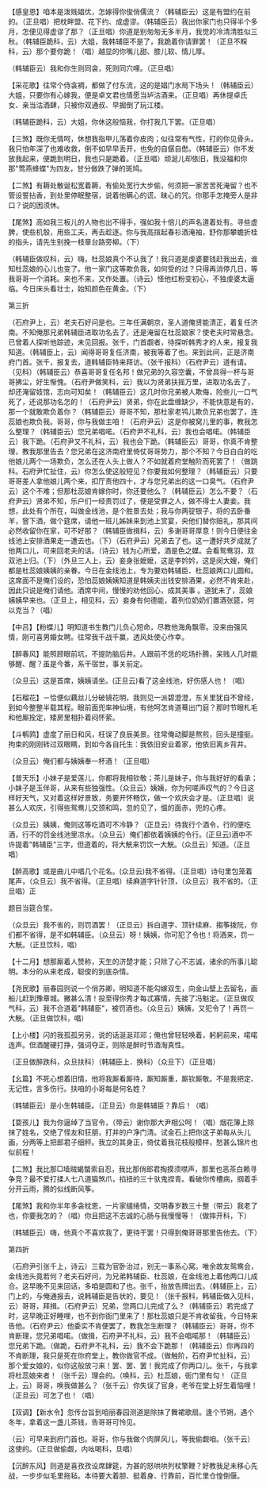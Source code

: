 <!-- { "loadSidebar": true } -->
【感皇恩】咱本是泼贱娼优，怎嫁得你俊俏儒流？（韩辅臣云）这是有盟约在前的。（正旦唱）把枕畔盟、花下约、成虚谬。（韩辅臣云）我出你家门也只得半个多月，怎便见得虚谬了那？（正旦唱）你道是别匆匆无多半月，我觉的冷清清胜似三秋。（韩辅臣跪科，云）大姐，我韩辅臣不是了，我跪着你请罪罢！（正旦不睬科，云）那个要你跪！（唱）越显的你嘴儿甜、膝儿软、情儿厚。

（韩辅臣云）我和你生则同衾，死则同穴哩。（正旦唱）

【采花歌】往常个侍衾裯，都做了付东流，这的是娼门水局下场头！（韩辅臣云）大姐，只要你有心嫁我，便是卓文君也情愿当垆沽酒来。（正旦唱）再休提卓氏女、亲当沽酒肆，只被你双通叔、早掘倒了玩江楼。

（韩辅臣跪科，云）大姐，你休这般恼我，你打我几下罢。（正旦唱）

【三煞】既你无情呵，休想我指甲儿荡着你皮肉；似往常有气性，打的你见骨头。我只怕年深了也难收救，倒不如早早丢开，也免的自僝自僽。（韩辅臣云）你不发放我起来，便跪到明日，我也只是跪着。（正旦唱）顽涎儿却依旧，我没福和你那"莺燕蜂蝶"为四友，甘分做跌了弹的斑鸠。

【二煞】有耨处散诞松宽着耨，有偷处宽行大步偷，何须把一家苦苦死淹留？也不管设誓拈香，到处里停眠整宿，说着他瞒心的谎、昧心的咒。你那手怎掩旁人是非口？说的困须休。

【尾煞】高如我三板儿的人物也出不得手，强如我十倍儿的声名道着处有。寻些虚脾，使些机彀，用些工夫，再去趁逐。你与我高揎起春衫酒淹袖，舒你那攀蟾折桂的指头，请先生别挽一枝章台路旁柳。（下）

（韩辅臣做叹科，云）嗨，杜蕊娘真个不认我了！我只道是虔婆要钱赶我出去，谁知杜蕊娘的心儿也变了。他一家门这等欺负我，如何受的过？只得再消停几日，等我哥哥一个消耗。来也不来，又作处置。（诗云）怪他红粉变初心，不独虔婆太逼临。今日床头看壮士，始知颜色在黄金。（下）


第三折

（石府尹上，云）老夫石好问是也。三年任满朝京，圣人道俺贤能清正，着复任济南。不知俺那兄弟韩辅臣进取功名去了，还是淹留在杜蕊娘家？使老夫时常悬念。已曾着人探听他踪迹，未见回报。张千，门首觑者，待探听韩秀才的人来，报复我知道。（韩辅臣上，云）闻得哥哥复任济南，被我等着了也。来到此间，正是济南府门首。张千，报复去，道韩辅臣特来拜访。（张千报科）（石府尹云）道有请。（见科）（韩辅臣云）恭喜哥哥复任名邦！做兄弟的久容空囊，不曾具得一杯与哥哥拂尘，好生惭愧。（石府尹做笑科，云）我以为贤弟扶摇万里，进取功名去了，却还淹留妓馆，志向可知矣！（韩辅臣云）这几时你兄弟被人欺侮，险些儿一口气死了，还说那功名怎的！（石府尹云）贤弟，你在此盘缠缺少，不能快意是有的，那一个就敢欺负着你？（韩辅臣云）哥哥不知，那杜家老鸨儿欺负兄弟也罢了，连蕊娘也欺负我。哥哥，你与我做主咱！（石府尹云）这是你被窝儿里的事，教我怎么整理？（韩辅臣云）您兄弟唱喏。（石府尹不礼科，云）我也会唱喏。（韩辅臣云）我下跪。（石府尹又不礼科，云）我也会下跪。（韩辅臣云）哥哥，你真不肯整理，教我那里告去？您兄弟在这济南府里倚仗哥哥势力，那个不知？今日白白的吃他娘儿两个一场欺负，怎么还在人头上做人？不如就着府堂触阶而死罢了！（做跳科。石府尹忙扯住，云）你怎么使这般短见？你要我如何整理？（韩辅臣云）只要哥哥差人拿他娘儿两个来，扣厅责他四十，才与您兄弟出的这一口臭气。（石府尹云）这个不难；但那杜蕊娘肯嫁你时，你还要他么？（韩辅臣云）怎么不要？（石府尹云）贤弟不知，乐户们一经责罚过了，便是受罪之人，做不得士人妻妾。我想，此处有个所在，叫做金线池，是个胜景去处；我与你两锭银子，将的去卧番羊，窨下酒，做个筵席，请他一班儿姊妹来到池上赏宴，央他们替你赔礼，那其间必然收留你在家，可不好那？（韩辅臣做揖科，云）多谢哥哥厚意！则今日便往金线池上安排酒果走一遭去也。（下）（石府尹云）兄弟去了也。这一遭好共歹成就了他两口儿，可来回老夫的话。（诗云）钱为心所爱，酒是色之媒。会看鸳鸯羽，双双池上归。（下）（外旦三人上，云）妾身张嬷嬷，这是李妗妗，这是闵大嫂，俺们都是杜蕊娘姨姨的亲眷。今日在金线池上，专为要劝韩辅臣、杜蕊娘两口儿圆和。这席面不是俺们设的，恐怕蕊娘姨姨知道是韩姨夫出钱安排酒果，必然不肯来赴，因此只说是俺们请他。酒席中间，慢慢的劝他回心，成其美事
。道犹未了，蕊娘姨姨早来也。（正旦上，相见科，云）妾身有何德能，着列位奶奶们置酒张筵，何以克当？（唱）

【中吕】【粉蝶儿】明知道书生教门儿负心短命，尽教他海角飘零。没来由强风情，刚可喜男婚女聘。往常我千战千赢，透风处使心作幸。

【醉春风】能照顾眼前坑，不提防脑后井。人跟前不恁的吃场扑腾，呆贱人几时能够醒、醒？虽是今番，系干宿世，事关前定。

（众旦云）这是首席，姨姨请坐。(正旦云)看了这金线池，好伤感人也！（唱）

【石榴花】－恰便似藕丝儿分破镜花明，我则见一派碧澄澄，东关里犹自不曾经，到如今整整半载其程。眼前面兜率神仙境，有他呵怎肯道蓦出门庭？那时节眼札毛和他厮拴定，矮房里相扑着闷怀萦。

【斗鹌鹑】虚度了丽日和风，枉误了良辰美景。往常俺动脚是熬煎，回头是撞挺。拘束的刚刚转过双眼睛，到如今各自托生：我依旧安业着家，他依旧离乡背井。

（众旦云）俺们都与姨姨奉一杯酒！（正旦唱）

【普天乐】小妹子是爱莲儿，你都将我相钦敬；茶儿是妹子，你与我好好的看承；小妹子是玉伴哥，从来有些独强性。（众旦云）姨姨，你为何嗟声叹气的？今日这样好天气，又对着这样好景致，务要开怀畅饮，做一个欢庆会才是。（正旦唱）说甚么人欢庆，引得些鸳鸯儿交颈和鸣，忽的见了，愠的面赤，兜的心疼。

（众旦云）姨姨，俺则这等吃酒可不冷静？（正旦云）待我行个酒令，行的便吃酒，行不的罚金线池里凉水。（众旦云）俺们都依着姨姨的令行。(正旦云)酒中不许提着"韩辅臣"三字，但道着的，将大觥来罚饮一大觥。（众旦云）知道。（正旦唱）

【醉高歌】或是曲儿中唱几个花名。(众旦云)我不省得。（正旦唱）诗句里包笼着尾声，（众旦云）我不省得。（正旦唱）续麻道字针针顶，（众旦云）我不省的。（正旦唱）正

题目当筵合笙。

（众旦云）我不省的，则罚酒罢！（正旦云）拆白道字、顶针续麻、搊筝拨阮，你们都不省得，是不如韩辅臣。（众旦云）呀！姨姨，你可犯了令也！将酒来，罚一大觥。（正旦饮科，唱）

【十二月】想那厮着人赞称，天生的济楚才能；只除了心不志诚，诸余的所事儿聪明。本分的从来老成，聪俊的到底杂情。

【尧民歌】丽春园则说一个俏苏卿，明知道不能勾嫁双生，向金山壁上去留名，画船儿赶到豫章城。撇甚么清！投至得你秀才每忒寡情，先接了冯魁定。（正旦做叹气科，云）我不合道着"韩辅臣"，被罚酒也。（众旦云）姨姨，又犯令了！再罚一大觥。（正旦做饮科，唱）

【上小楼】闪的我孤孤另另，说的话涎涎邓邓；俺也曾轻轻唤着，躬躬前来，喏喏连声。但酒醒硬打挣，强词夺正，则除是醉时节酒淘真性。

（正旦做醉跌科，众旦扶科）（韩辅臣上．换科）（众旦下）（正旦唱）

【幺篇】不死心想着旧情，他将我厮看厮待，厮知厮重，厮钦厮敬。不是我把定、无记性，言多伤行。扶咱的小哥每是何名姓？

（韩辅臣云）是小生韩辅臣。（正旦云）你是韩辅臣？靠后！（唱）

【耍孩儿】我为你逼绰了当官令，（带云）谢你那大尹相公呵！（唱）烟花簿上除抹了姓名，交绝了怪友和狂朋，打并的户净门清。试金石上把你这子弟每从头儿画，分两等上把郎君子细秤。我立的其身正，倚仗着我花枝般模样，愁甚么锦片也似前程！

【二煞】我比那□墙贼蝎螫索自忍，我比那俏郎君掏摸须噤声，那里也恶茶白赖寻争竞？最不爱打揉人七八道猫煞爪，掐扭的三十驮鬼捏青。看破你传槽病，掴着手分开云雨，腾的似线断风筝。

【尾煞】我和你半年多衾枕恩，一片家缱绻情，交明春岁数三十整（带云）我老了也，你要我怎的？（唱）你且把这不志诚的心肠与我慢慢等！（做摔开科，下）

（韩辅臣云）嗨，他真个不喜欢我了，更待干罢！只得到俺哥哥那里告他去。（下）


第四折

（石府尹引张千上，诗云）三载为官卧治过，别无一事系心窝。唯余故友鸳鸯会，金线池头竟若何？老夫石好问，为兄弟韩辅臣、杜蕊娘，在金线池上着他两口儿成合。这早晚不见来回话，多咱是圆和了也。张千，抬放告牌出去。（韩辅臣上，云）门上的，与俺通报去，说韩辅臣是告状的，要见！（张千报科，韩辅臣做入见科，云）哥哥，拜揖。（石府尹云）兄弟，您两口儿完成了么？（韩辅臣云）若完成了时，这早晚正好睡哩，也不到你衙门里来了！那杜蕊娘只是不肯收留我，今日特来告他。（石府尹云）他委实不肯便罢了，教我怎生断理？（韩辅臣云）哥哥，你不肯断理，您兄弟唱喏。（做揖，石府尹不礼科，云）我不会唱喏那！（韩辅臣云）您兄弟下跪。（做跪，石府尹不礼科，云）我不会下跪那！（韩辅臣云）你再四的不肯断理，我只是死在你府堂上，教你做官不成。（做触阶，石府尹忙扯科，云）那个爱女娘的，似你这般放刁来！罢、罢、罢！我完成了你两口儿。张千，与我拿将杜蕊娘来者！（张千云）理会的。（唤科，云）杜蕊娘，衙门里有勾！（正旦上，云）哥哥，唤我做甚么？（张千云）你失误了官身，老爷在堂上好生着恼哩！（正旦云）可怎了也！（唱）

【双调】【新水令】忽传台旨到咱丽春园测道是除抹了舞裙歌扇。逢个节朔，遇个冬年，拿着这一盏儿茶钱，告哥哥可怜见。

（云）可早来到府门首也。哥哥，你与我做个肉屏风儿，等我偷觑咱。（张千云）这使的。（正旦做偷觑，内吆喝科，旦唱）

【沉醉东风】则道是喜孜孜设席肆筵，为甚的怒哄哄列杖擎鞭？好教我足未移心先战，一步步似毛里拖毡。本待要大着胆、挺着身、行靠前，百忙里仓惶倒偃。

